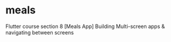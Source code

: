 # meals
 Flutter course section 8 [Meals App] Building Multi-screen apps & navigating between screens
